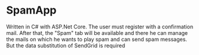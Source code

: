 # SpamApp
Written in C# with ASP.Net Core. The user must register with a confirmation mail. After that, the "Spam" tab will be available and there he can manage the mails on which he wants to play spam and can send spam messages. But the data substitution of SendGrid is required
